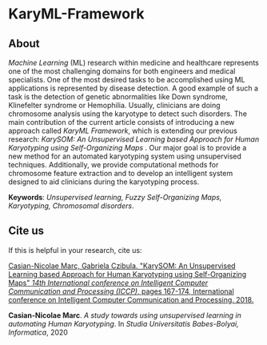 # KaryML-Framework
## About

  _Machine Learning_ (ML) research within medicine and healthcare represents one of the most challenging domains for both engineers and medical specialists. One of the most desired tasks to be accomplished using ML applications is represented by disease detection. A good example of such a task is the detection of genetic abnormalities like Down syndrome, Klinefelter syndrome or Hemophilia. Usually, clinicians are doing chromosome analysis using the karyotype to detect such disorders. The main contribution of the current article consists of introducing a new approach called _KaryML Framework_, which is extending our previous research: _KarySOM: An Unsupervised Learning based Approach for Human Karyotyping using Self-Organizing Maps_ . Our major goal is to provide a new method for an automated karyotyping system using unsupervised techniques. Additionally, we provide computational methods for chromosome feature extraction and to develop an intelligent system designed to aid clinicians during the karyotyping process.

__Keywords__: _Unsupervised learning, Fuzzy Self-Organizing Maps, Karyotyping, Chromosomal disorders_.

## Cite us
If this is helpful in your research, cite us: 

  [Casian-Nicolae Marc, Gabriela Czibula. "KarySOM: An Unsupervised Learning based Approach for Human Karyotyping using Self-Organizing Maps" *14th International conference on Intelligent Computer Communication and Processing (ICCP)*, pages 167-174, International conference on Intelligent Computer Communication and Processing. 2018.](https://www.researchgate.net/publication/329064942_KarySOM_An_Unsupervised_Learning_based_Approach_for_Human_Karyotyping_using_Self-Organizing_Maps)
  
   __Casian-Nicolae Marc__.
  _A study towards using unsupervised learning in automating Human Karyotyping_.
  In _Studia Universitatis Babes-Bolyai, Informatica_, 2020
